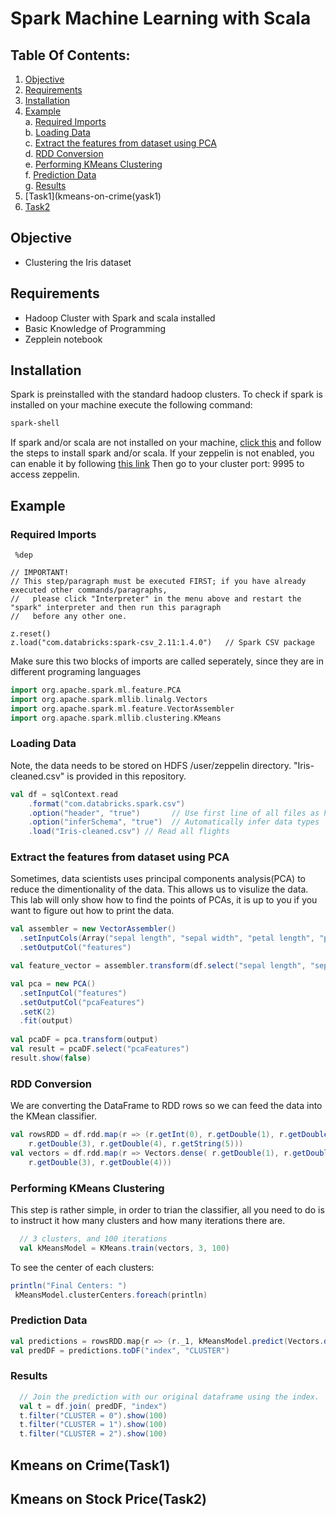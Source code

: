 
# Spark Machine Learning with Scala

## Table Of Contents:
  1. [Objective](#Objective) 
  2. [Requirements](#Requirements)  
  3. [Installation](#Installation)
  4. [Example](#Example)  
    a. [Required Imports](#required-imports)  
    b. [Loading Data](#loading-data)  
    c. [Extract the features from dataset using PCA](#extract-the-features-from-dataset-using-pca)   
    d. [RDD Conversion](#rdd-conversion)   
    e. [Performing KMeans Clustering](#performing-kmeans-clustering)  
    f. [Prediction Data](#prediction-data)  
    g. [Results](#results) 
   5. [Task1](kmeans-on-crime(yask1)
   6. [Task2](kmeans-on-stock-price(task2))
    
## Objective
  - Clustering the Iris dataset
  
## Requirements
- Hadoop Cluster with Spark and scala installed
- Basic Knowledge of Programming
- Zepplein notebook

## Installation
Spark is preinstalled with the standard hadoop clusters. To check if spark is installed on your machine execute the following command:
```bash
spark-shell
```
If spark and/or scala are not installed on your machine, [click this](https://www.tutorialspoint.com/apache_spark/apache_spark_installation.htm) and follow the steps to install spark and/or scala.
If your zeppelin is not enabled, you can enable it by following [this link](http://hortonworks.com/hadoop-tutorial/apache-zeppelin-hdp-2-4/)
Then go to your cluster port: 9995 to access zeppelin.

## Example
### Required Imports
```dep
 %dep

// IMPORTANT! 
// This step/paragraph must be executed FIRST; if you have already executed other commands/paragraphs, 
//   please click "Interpreter" in the menu above and restart the "spark" interpreter and then run this paragraph
//   before any other one.

z.reset()
z.load("com.databricks:spark-csv_2.11:1.4.0")   // Spark CSV package
```
Make sure this two blocks of imports are called seperately, since they are in different programing languages
```scala
import org.apache.spark.ml.feature.PCA
import org.apache.spark.mllib.linalg.Vectors
import org.apache.spark.ml.feature.VectorAssembler
import org.apache.spark.mllib.clustering.KMeans
```

### Loading Data
Note, the data needs to be stored on HDFS /user/zeppelin directory. "Iris-cleaned.csv" is provided in this repository.
```scala
val df = sqlContext.read
    .format("com.databricks.spark.csv")
    .option("header", "true")       // Use first line of all files as header
    .option("inferSchema", "true")  // Automatically infer data types
    .load("Iris-cleaned.csv") // Read all flights
```

### Extract the features from dataset using PCA
Sometimes, data scientists uses principal components analysis(PCA) to reduce the dimentionality of the data. This allows us to visulize the data. This lab will only show how to find the points of PCAs, it is up to you if you want to figure out how to print the data.
```scala
val assembler = new VectorAssembler()
  .setInputCols(Array("sepal length", "sepal width", "petal length", "petal width"))
  .setOutputCol("features")

val feature_vector = assembler.transform(df.select("sepal length", "sepal width", "petal length", "petal width"))

val pca = new PCA()
  .setInputCol("features")
  .setOutputCol("pcaFeatures")
  .setK(2)
  .fit(output)
  
val pcaDF = pca.transform(output)
val result = pcaDF.select("pcaFeatures")
result.show(false)
```

### RDD Conversion
We are converting the DataFrame to RDD rows so we can feed the data into the KMean classifier.
```scala
val rowsRDD = df.rdd.map(r => (r.getInt(0), r.getDouble(1), r.getDouble(2),
    r.getDouble(3), r.getDouble(4), r.getString(5)))
val vectors = df.rdd.map(r => Vectors.dense( r.getDouble(1), r.getDouble(2),
    r.getDouble(3), r.getDouble(4)))
```

### Performing KMeans Clustering
This step is rather simple, in order to trian the classifier, all you need to do is to instruct it how many clusters and how many iterations there are.
```scala
  // 3 clusters, and 100 iterations
  val kMeansModel = KMeans.train(vectors, 3, 100)
```
To see the center of each clusters:
```scala
println("Final Centers: ")
 kMeansModel.clusterCenters.foreach(println)
```

### Prediction Data
```scala
val predictions = rowsRDD.map{r => (r._1, kMeansModel.predict(Vectors.dense(r._2, r._3, r._4, r._5) ))}
val predDF = predictions.toDF("index", "CLUSTER")
```

### Results
```scala
  // Join the prediction with our original dataframe using the index.
  val t = df.join( predDF, "index")
  t.filter("CLUSTER = 0").show(100)
  t.filter("CLUSTER = 1").show(100)
  t.filter("CLUSTER = 2").show(100)
```
## Kmeans on Crime(Task1)

## Kmeans on Stock Price(Task2)
